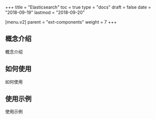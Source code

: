 +++
title = "Elasticsearch"
toc = true
type = "docs"
draft = false
date = "2018-09-19"
lastmod = "2018-09-20"

[menu.v2]
  parent = "ext-components"
  weight = 7
+++

## 概念介绍

概念介绍

## 如何使用

如何使用

## 使用示例

使用示例
